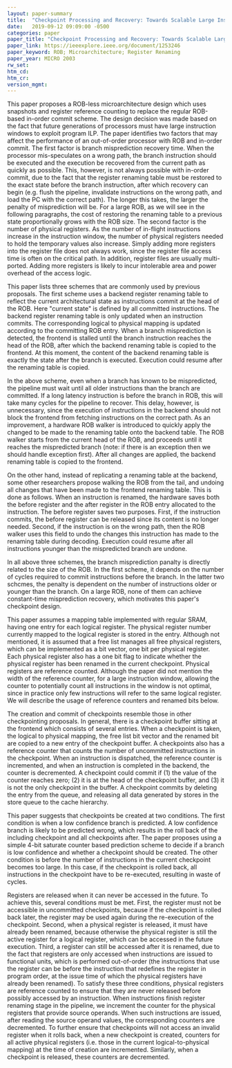 ```yaml
---
layout: paper-summary
title:  "Checkpoint Processing and Recovery: Towards Scalable Large Instruction Window Processors"
date:   2019-09-12 09:09:00 -0500
categories: paper
paper_title: "Checkpoint Processing and Recovery: Towards Scalable Large Instruction Window Processors"
paper_link: https://ieeexplore.ieee.org/document/1253246
paper_keyword: ROB; Microarchitecture; Register Renaming
paper_year: MICRO 2003
rw_set: 
htm_cd: 
htm_cr: 
version_mgmt: 
---
```


This paper proposes a ROB-less microarchitecture design which uses snapshots and register reference counting to
replace the regular ROB-based in-order commit scheme. The design decision was made based on the fact that future 
generations of processors must have large instruction windows to exploit program ILP. The paper identifies two
factors that may affect the performance of an out-of-order processor with ROB and in-order commit. The first factor
is branch misprediction recovery time. When the processor mis-speculates on a wrong path, the branch instruction
should be executed and the execution be recovered from the current path as quickly as possible. This, however, is not
always possible with in-order commit, due to the fact that the register renaming table must be restored to the 
exact state before the branch instruction, after which recovery can begin (e.g. flush the pipeline, invalidate 
instructions on the wrong path, and load the PC with the correct path). The longer this takes, the larger the 
penalty of misprediction will be. For a large ROB, as we will see in the following paragraphs, the cost of restoring
the renaming table to a previous state proportionally grows with the ROB size. The second factor is the number of 
physical registers. As the number of in-flight instructions increase in the instruction window, the number of 
physical registers needed to hold the temporary values also increase. Simply adding more registers into the register file
does not always work, since the register file access time is often on the critical path. In addition, register files are 
usually multi-ported. Adding more registers is likely to incur intolerable area and power overhead of the access logic.

This paper lists three schemes that are commonly used by previous proposals. The first scheme uses a backend register 
renaming table to reflect the current architectural state as instructions commit at the head of the ROB. Here "current state"
is defined by all committed instructions. The backend register renaming table is only updated when an instruction commits. 
The corresponding logical to physical mapping is updated according to the committing ROB entry. When a branch misprediction
is detected, the frontend is stalled until the branch instruction reaches the head of the ROB, after which the 
backend renaming table is copied to the frontend. At this moment, the content of the backend renaming table is exactly
the state after the branch is executed. Execution could resume after the renaming table is copied. 

In the above scheme, even when a branch has known to be mispredicted, the pipeline must wait until all older instructions
than the branch are committed. If a long latency instruction is before the branch in ROB, this will take many cycles
for the pipeline to recover. This delay, however, is unnecessary, since the execution of instructions in the backend 
should not block the frontend from fetching instructions on the correct path. As an improvement, a hardware ROB walker
is introduced to quickly apply the changed to be made to the renaming table onto the backend table. The ROB walker starts
from the current head of the ROB, and proceeds until it reaches the mispredicted branch (note: if there is an exception
then we should handle exception first). After all changes are applied, the backend renaming table is copied to the frontend.

On the other hand, instead of replicating a renaming table at the backend, some other researchers propose walking the ROB 
from the tail, and undoing all changes that have been made to the frontend renaming table. This is done as follows. When
an instruction is renamed, the hardware saves both the before register and the after register in the ROB entry allocated
to the instruction. The before register saves two purposes. First, if the instruction commits, the before register can
be released since its content is no longer needed. Second, if the instruction is on the wrong path, then the ROB walker
uses this field to undo the changes this instruction has made to the renaming table during decoding. Execution could 
resume after all instructions younger than the mispredicted branch are undone.

In all above three schemes, the branch misprediction panalty is directly related to the size of the ROB. In the first scheme,
it depends on the number of cycles required to commit instructions before the branch. In the latter two schcmes, the penalty is 
dependent on the number of instructions older or younger than the branch. On a large ROB, none of them can achieve constant-time
misprediction recovery, which motivates this paper's checkpoint design.

This paper assumes a mapping table implemented with regular SRAM, having one entry for each logical register. The physical 
register number currently mapped to the logical register is stored in the entry. Although not mentioned, it is assumed 
that a free list manages all free physical registers, which can be implemented as a bit vector, one bit per physical 
register. Each physical register also has a one bit flag to indicate whether the physical register has been renamed
in the current checkpoint. Physical registers are reference counted. Although the paper did not mention the width of 
the reference counter, for a large instruction window, allowing the counter to potentially count all instructions in the 
window is not optimal, since in practice only few instructions will refer to the same logical register. We will describe 
the usage of reference counters and renamed bits below.

The creation and commit of checkpoints resemble those in other checkpointing proposals. In general, there is a checkpoint 
buffer sitting at the frontend which consists of several entries. When a checkpoint is taken, the logical to physical 
mapping, the free list bit vector and the renamed bit are copied to a new entry of the checkpoint buffer. A checkpoints also
has a reference counter that counts the number of uncommitted instructions in the checkpoint. When an instruction is dispatched,
the reference counter is incremented, and when an instruction is completed in the backend, the counter is decremented.
A checkpoint could commit if (1) the value of the counter reaches zero; (2) it is at the head of the checkpoint buffer, and 
(3) it is not the only checkpoint in the buffer. A checkpoint commits by deleting the entry from the queue, and releasing 
all data generated by stores in the store queue to the cache hierarchy. 

This paper suggests that checkpoints be created at two conditions. The first condition is when a low confidence branch is 
predicted. A low confidence branch is likely to be predicted wrong, which results in the roll back of the including checkpoint
and all checkpoints after. The paper proposes using a simple 4-bit saturate counter based prediction scheme to decide if 
a branch is low confidence and whether a checkpoint should be created. The other condition is before the number of instructions
in the current checkpoint becomes too large. In this case, if the checkpoint is rolled back, all instructions in the 
checkpoint have to be re-executed, resulting in waste of cycles. 

Registers are released when it can never be accessed in the future. To achieve this, several conditions must be met. First,
the register must not be accessible in uncommitted checkpoints, because if the checkpoint is rolled back later, the register 
may be used again during the re-execution of the checkpoint. Second, when a physical register is released, it must have 
already been renamed, because otherwise the physical register is still the active register for a logical register, which
can be accessed in the future execution. Third, a register can still be accessed after it is renamed, due to the fact
that registers are only accessed when instructions are issued to functional units, which is performed out-of-order (the 
instructions that use the register can be before the instruction that redefines the register in program order, at the issue 
time of which the physical registers have already been renamed). To satisfy these three conditions, physical registers 
are reference counted to ensure that they are never released before possibly accessed by an instruction. When instructions
finish register renaming stage in the pipeline, we increment the counter for the physical registers that provide source 
operands. When such instructions are issued, after reading the source operand values, the corresponding counters are 
decremented. To further ensure that checkpoints will not access an invalid register when it rolls back, when a new checkpoint
is created, counters for all active physical registers (i.e. those in the current logical-to-physical mapping) at the time
of creation are incremented. Similarly, when a checkpoint is released, these counters are decremented. 